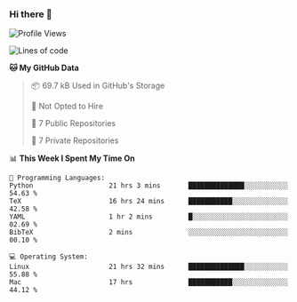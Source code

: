### Hi there 👋

<!--
**huayuan4396/huayuan4396** is a ✨ _special_ ✨ repository because its `README.md` (this file) appears on your GitHub profile.

Here are some ideas to get you started:

- 🔭 I’m currently working on ...
- 🌱 I’m currently learning ...
- 👯 I’m looking to collaborate on ...
- 🤔 I’m looking for help with ...
- 💬 Ask me about ...
- 📫 How to reach me: ...
- 😄 Pronouns: ...
- ⚡ Fun fact: ...
-->

<!--START_SECTION:waka-->
![Profile Views](http://img.shields.io/badge/Profile%20Views-2-blue)

![Lines of code](https://img.shields.io/badge/From%20Hello%20World%20I%27ve%20Written-5.6%20thousand%20lines%20of%20code-blue)

**🐱 My GitHub Data** 

> 📦 69.7 kB Used in GitHub's Storage 
 > 
> 🚫 Not Opted to Hire
 > 
> 📜 7 Public Repositories 
 > 
> 🔑 7 Private Repositories 
 > 
📊 **This Week I Spent My Time On** 

```text
💬 Programming Languages: 
Python                   21 hrs 3 mins       ██████████████░░░░░░░░░░░   54.63 % 
TeX                      16 hrs 24 mins      ███████████░░░░░░░░░░░░░░   42.58 % 
YAML                     1 hr 2 mins         █░░░░░░░░░░░░░░░░░░░░░░░░   02.69 % 
BibTeX                   2 mins              ░░░░░░░░░░░░░░░░░░░░░░░░░   00.10 % 

💻 Operating System: 
Linux                    21 hrs 32 mins      ██████████████░░░░░░░░░░░   55.88 % 
Mac                      17 hrs              ███████████░░░░░░░░░░░░░░   44.12 % 
```


<!--END_SECTION:waka-->
